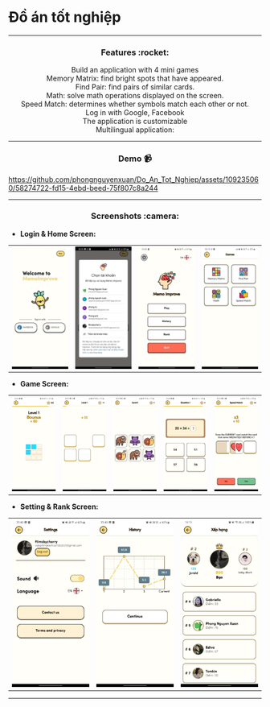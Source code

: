 # Đồ án tốt nghiệp

---

  <h3 align="center">Features :rocket:</h3>
  <p align="center">
    Build an application with 4 mini games<br>
    Memory Matrix: find bright spots that have appeared.<br>
    Find Pair: find pairs of similar cards.<br>
    Math: solve math operations displayed on the screen.<br>
    Speed ​​Match: determines whether symbols match each other or not.<br>
    Log in with Google, Facebook<br>
    The application is customizable<br>
    Multilingual application:<br>

---

<h3 align="center">Demo 📹</h3>

https://github.com/phongnguyenxuan/Do_An_Tot_Nghiep/assets/109235060/58274722-fd15-4ebd-beed-75f807c8a244

---

<h3 align="center">Screenshots :camera:</h3>

- **Login & Home Screen:**
<div align="center">
  <table>
    <tr>
      <td align="center">
        <img width="100%" src="https://raw.githubusercontent.com/phongnguyenxuan/Do_An_Tot_Nghiep/main/screenshots/Picture1.jpg" alt="screenshot 1">
      </td>
      <td align="center">
        <img width="100%" src="https://raw.githubusercontent.com/phongnguyenxuan/Do_An_Tot_Nghiep/main/screenshots/Picture2.jpg" alt="screenshot 2">
      </td>
      <td align="center">
        <img width="100%" src="https://raw.githubusercontent.com/phongnguyenxuan/Do_An_Tot_Nghiep/main/screenshots/Picture3.jpg" alt="screenshot 3">
      </td>
      <td align="center">
        <img width="100%" src="https://raw.githubusercontent.com/phongnguyenxuan/Do_An_Tot_Nghiep/main/screenshots/Picture4.jpg" alt="screenshot 4">
      </td>
    </tr>
  </table>
</div>


- **Game Screen:**
<div align="center">
  <table>
    <tr>
      <td align="center">
        <img width="100%" src="https://raw.githubusercontent.com/phongnguyenxuan/Do_An_Tot_Nghiep/main/screenshots/Picture6.jpg" alt="screenshot 1">
      </td>
      <td align="center">
        <img width="100%" src="https://raw.githubusercontent.com/phongnguyenxuan/Do_An_Tot_Nghiep/main/screenshots/Picture7.jpg" alt="screenshot 2">
      </td>
      <td align="center">
        <img width="100%" src="https://raw.githubusercontent.com/phongnguyenxuan/Do_An_Tot_Nghiep/main/screenshots/Picture8.jpg" alt="screenshot 3">
      </td>
      <td align="center">
        <img width="100%" src="https://raw.githubusercontent.com/phongnguyenxuan/Do_An_Tot_Nghiep/main/screenshots/Picture9.jpg" alt="screenshot 4">
      </td>
      <td align="center">
        <img width="100%" src="https://raw.githubusercontent.com/phongnguyenxuan/Do_An_Tot_Nghiep/main/screenshots/Picture10.jpg" alt="screenshot 4">
      </td>
    </tr>
  </table>
</div>

- **Setting & Rank Screen:**
<div align="center">
  <table>
    <tr>
      <td align="center">
        <img width="100%" src="https://raw.githubusercontent.com/phongnguyenxuan/Do_An_Tot_Nghiep/main/screenshots/Picture5.jpg" alt="screenshot 1">
      </td>
      <td align="center">
        <img width="100%" src="https://raw.githubusercontent.com/phongnguyenxuan/Do_An_Tot_Nghiep/main/screenshots/Picture12.jpg" alt="screenshot 2">
      </td>
      <td align="center">
        <img width="100%" src="https://raw.githubusercontent.com/phongnguyenxuan/Do_An_Tot_Nghiep/main/screenshots/Picture13.jpg" alt="screenshot 3">
      </td>
    </tr>
  </table>
</div>


---
